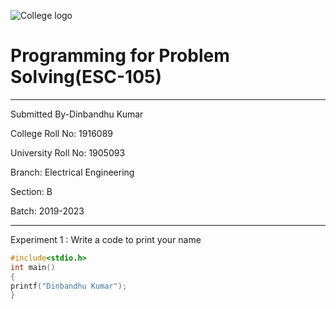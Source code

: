 ![College logo](https://www.gndec.ac.in/sites/default/logo.png)

# Programming for Problem Solving(ESC-105)
--------------------
Submitted By-Dinbandhu Kumar

College Roll No: 1916089

University Roll No: 1905093

Branch: Electrical Engineering

Section: B

Batch: 2019-2023

--------
Experiment 1 : Write a code to print your name
```C
#include<stdio.h>
int main()
{
printf("Dinbandhu Kumar");
}
```
